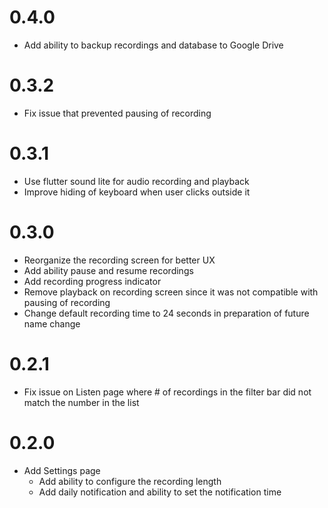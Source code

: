 # 0.4.0
- Add ability to backup recordings and database to Google Drive

# 0.3.2
- Fix issue that prevented pausing of recording

# 0.3.1
- Use flutter sound lite for audio recording and playback
- Improve hiding of keyboard when user clicks outside it

# 0.3.0
- Reorganize the recording screen for better UX
- Add ability pause and resume recordings
- Add recording progress indicator
- Remove playback on recording screen since it was not compatible with pausing of recording
- Change default recording time to 24 seconds in preparation of future name change

# 0.2.1
- Fix issue on Listen page where # of recordings in the filter bar did not match the number in the 
list

# 0.2.0
- Add Settings page
    - Add ability to configure the recording length
    - Add daily notification and ability to set the notification time